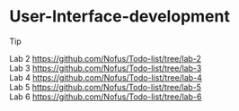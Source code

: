 # User-Interface-development
> [!TIP]
> Lab 2 https://github.com/Nofus/Todo-list/tree/lab-2  
> Lab 3 https://github.com/Nofus/Todo-list/tree/lab-3  
> Lab 4 https://github.com/Nofus/Todo-list/tree/lab-4  
> Lab 5 https://github.com/Nofus/Todo-list/tree/lab-5  
> Lab 6 https://github.com/Nofus/Todo-list/tree/lab-6
